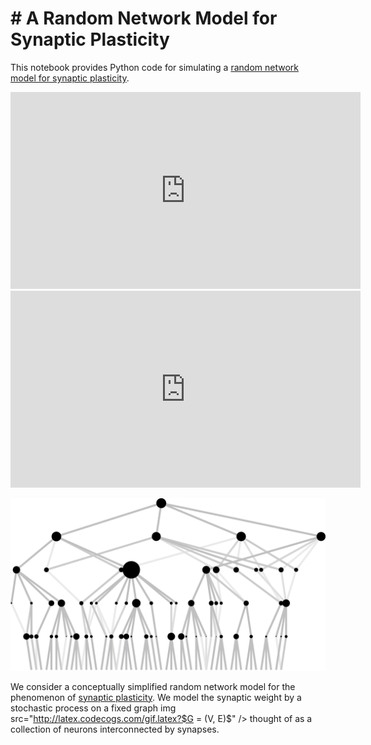 # # A Random Network Model for Synaptic Plasticity
This notebook provides Python code for simulating a [random network model for synaptic plasticity](https://arxiv.org/abs/1904.01817).

<iframe width="560" height="315"
src="https://www.youtube.com/embed/MUQfKFzIOeU" 
frameborder="0" 
allow="accelerometer; autoplay; encrypted-media; gyroscope; picture-in-picture" 
allowfullscreen></iframe>
<iframe width="560" height="315" src="https://www.youtube.com/embed/A9zLKmt2nHo" frameborder="0" allowfullscreen></iframe>

<p align="center">
<img src="evolFig.gif" /></a>
</p>

We consider a conceptually simplified random network model for the phenomenon of [synaptic plasticity](https://en.wikipedia.org/wiki/Synaptic_plasticity). We model the synaptic weight by a stochastic process on a fixed graph img src="http://latex.codecogs.com/gif.latex?$G = (V, E)$" />  thought of as a collection of neurons interconnected by synapses.

